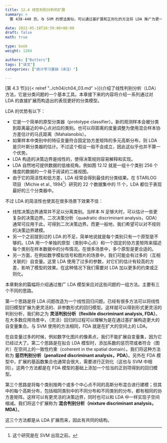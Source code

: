 ```yaml
---
title: 12.4 线性判别分析的扩展
summary: >
  第 438-440 页。与 SVM 的想法类似，可以通过基扩展和正则化的方法将 LDA 推广为更一般性的模型；同时，将类别中心点从一个高斯分布变成多个的混合，也可得到更灵活的模型。

date: 2022-05-18T10:59:00+08:00
draft: false
math: true

type: book
weight: 1204

authors: ["Butters"]
tags: ["译文"]
categories: ["统计学习基础（译注）"]

---
```


[第 4.3 节]({{< relref "../ch04/ch04_03.md" >}})介绍了线性判别分析（LDA）方法，它是分类问题的一个基本工具。本章接下来的内容将介绍一系列通过对 LDA 的直接扩展而构造出的表现更好的分类模型。

LDA 的优势有以下：
- 它是一个简单的原型分类器（prototype classifier）。新的观测样本会被分类到距离最近的中心点对应的类别。也可以将距离的度量调整为使用混合样本协方差估计的马氏距离（Mahalanobis）。
- 如果样本中类别中的特征变量符合固定协方差矩阵的多元高斯分布，则 LDA 是贝叶斯分类器的估计。不过这个假设一般不会成立，因此这似乎也并不算一个优势。
- LDA 构造的决策边界是线性的，使得决策规则容易解释和实现。
- LDA 自然地可提供数据的低维视角。例如图 12.12 就是一组十个类别 256 个维度的数据的一个易于阅读的二维视图。
- 由于它的简洁性和低方差，LDA 经常会得到最佳的分类结果。在 STARLOG 项目（Michie et al., 1994[^1]）研究的 22 个数据集中的 11 个，LDA 都位于表现最好的三个分类器中。

不过 LDA 的简洁性也使其在很多场景下效果不佳：
- 线性决策边界通常并不足以分离类别。当样本 $N$ 足够大时，可以估计一些更复杂的决策边界。二次决策分析（quadratic discriminant analysis，QDA）通常可应用于此，可得到二次决策边界。而更一般地，我们希望可以对不规则的决策边界建模。
- 另一个之前提到过的 LDA 的不足，简单地说就是每个类别只有一个原型是不够的。LDA 用一个单独的原型（类别中心点）和一个固定的协方差矩阵来描述每个类别在样本数据中的分布情况。在很多场景中，多个原型是更合适的。
- 另一方面，在例如数字模拟信号和图片的场景中，我们可能会有过多的（互相关联的）自变量。这里 LDA 使用了过多的参数，对它们的估计有较高的方差，影响了模型的效果。在这种情况下我们需要对 LDA 加以更多的约束或正则化。

本章剩余的篇幅将介绍通过推广 LDA 模型来应对这些问题的一组方法。主要有三个不同的思路。

第一个思路是将 LDA 问题改造为一个线性回归问题。已经有很多方法可以将线性回归模型扩展为更灵活的、非参数形式的回归模型。这样就可以得到形式更灵活的判别分析，我们称之为 **灵活判别分析（flexible discriminant analysis, FDA）**。在大多数应用场景中，（灵活）回归的过程可以理解为是在通过基扩展构造更大的自变量集合。与 SVM 使用的方法相同，FDA 就是在扩大的空间上的 LDA。

在自变量过多的时候，例如数字化图片的像素点，我们不能扩展自变量集，因为它已经过大了。第二个思路是在拟合 LDA 模型时，添加系数的惩罚项或者符合（图片）在空间上的一致性约束（coherent in the spatial domain）。我们将这种方法称为 **惩罚判别分析（penalized discriminant analysis，PDA）**。另外在 FDA 模型中，扩展的基函数集合也通常会很大，需要进行正则化（这也与 SVM 中相同）。这两个方法都是在 FDA 模型的基础上添加一个恰当的正则项得到的回归模型。

第三个思路是将每个类别按两个或多个中心点不同的高斯分布混合进行建模；但其中的每个高斯分布，包括相同类别中的不同分布和不同类别的分布，都有相同的协方差矩阵。这样可以有更灵活的决策边界，同时也可以和 LDA 中一样实现子空间缩减。我们将这个扩展称为 **混合判别分析（mixture discriminant analysis，MDA）**。

这三个方法都是从 LDA 扩展而来，因此有共同的结构。

[^1]: 这个研究是在 SVM 出现之前。